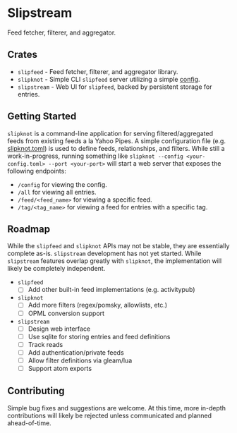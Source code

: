 # Slipstream

Feed fetcher, filterer, and aggregator.

## Crates

- `slipfeed` - Feed fetcher, filterer, and aggregator library.
- `slipknot` - Simple CLI `slipfeed` server utilizing a simple
  [config](examples/config/slipknot.toml).
- `slipstream` - Web UI for `slipfeed`, backed by persistent storage for
  entries.

## Getting Started

`slipknot` is a command-line application for serving filtered/aggregated feeds
from existing feeds a la Yahoo Pipes. A simple configuration file (e.g.
[slipknot.toml](examples/config/slipknot.toml)) is used to define feeds,
relationships, and filters. While still a work-in-progress, running something
like `slipknot --config <your-config.toml> --port <your-port>` will start a web
server that exposes the following endpoints:

- `/config` for viewing the config.
- `/all` for viewing all entries.
- `/feed/<feed_name>` for viewing a specific feed.
- `/tag/<tag_name>` for viewing a feed for entries with a specific tag.

## Roadmap

While the `slipfeed` and `slipknot` APIs may not be stable, they are essentially
complete as-is. `slipstream` development has not yet started. While `slipstream`
features overlap greatly with `slipknot`, the implementation will likely be
completely independent.

- `slipfeed`
  - [ ] Add other built-in feed implementations (e.g. activitypub)
- `slipknot`
  - [ ] Add more filters (regex/pomsky, allowlists, etc.)
  - [ ] OPML conversion support
- `slipstream`
  - [ ] Design web interface
  - [ ] Use sqlite for storing entries and feed definitions
  - [ ] Track reads
  - [ ] Add authentication/private feeds
  - [ ] Allow filter definitions via gleam/lua
  - [ ] Support atom exports

## Contributing

Simple bug fixes and suggestions are welcome. At this time, more in-depth
contributions will likely be rejected unless communicated and planned
ahead-of-time.
